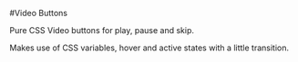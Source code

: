 #Video Buttons

Pure CSS Video buttons for play, pause and skip.

Makes use of CSS variables, hover and active states with a little transition.